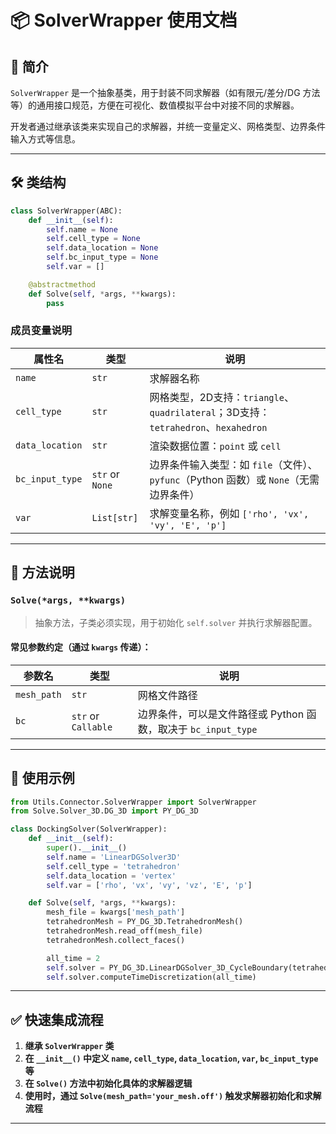 
# 📦 SolverWrapper 使用文档

## 🧩 简介

`SolverWrapper` 是一个抽象基类，用于封装不同求解器（如有限元/差分/DG 方法等）的通用接口规范，方便在可视化、数值模拟平台中对接不同的求解器。

开发者通过继承该类来实现自己的求解器，并统一变量定义、网格类型、边界条件输入方式等信息。

---

## 🛠️ 类结构

```python
class SolverWrapper(ABC):
    def __init__(self):
        self.name = None
        self.cell_type = None
        self.data_location = None
        self.bc_input_type = None
        self.var = []

    @abstractmethod
    def Solve(self, *args, **kwargs):
        pass
```

### 成员变量说明

| 属性名            | 类型       | 说明 |
|------------------|------------|------|
| `name`           | `str`      | 求解器名称 |
| `cell_type`      | `str`      | 网格类型，2D支持：`triangle`、`quadrilateral`；3D支持：`tetrahedron`、`hexahedron` |
| `data_location`  | `str`      | 渲染数据位置：`point` 或 `cell` |
| `bc_input_type`  | `str` or `None` | 边界条件输入类型：如 `file`（文件）、`pyfunc`（Python 函数）或 `None`（无需边界条件） |
| `var`            | `List[str]`| 求解变量名称，例如 `['rho', 'vx', 'vy', 'E', 'p']` |

---

## 🔧 方法说明

### `Solve(*args, **kwargs)`

> 抽象方法，子类必须实现，用于初始化 `self.solver` 并执行求解器配置。

#### 常见参数约定（通过 `kwargs` 传递）：

| 参数名         | 类型       | 说明 |
|----------------|------------|------|
| `mesh_path`    | `str`      | 网格文件路径 |
| `bc`           | `str` or `Callable` | 边界条件，可以是文件路径或 Python 函数，取决于 `bc_input_type` |

---

## 🧪 使用示例

```python
from Utils.Connector.SolverWrapper import SolverWrapper
from Solve.Solver_3D.DG_3D import PY_DG_3D

class DockingSolver(SolverWrapper):
    def __init__(self):
        super().__init__()
        self.name = 'LinearDGSolver3D'
        self.cell_type = 'tetrahedron'
        self.data_location = 'vertex'
        self.var = ['rho', 'vx', 'vy', 'vz', 'E', 'p']

    def Solve(self, *args, **kwargs):
        mesh_file = kwargs['mesh_path']
        tetrahedronMesh = PY_DG_3D.TetrahedronMesh()
        tetrahedronMesh.read_off(mesh_file)
        tetrahedronMesh.collect_faces()

        all_time = 2
        self.solver = PY_DG_3D.LinearDGSolver_3D_CycleBoundary(tetrahedronMesh)
        self.solver.computeTimeDiscretization(all_time)
```

---

## ✅ 快速集成流程

1. **继承 `SolverWrapper` 类**
2. **在 `__init__()` 中定义 `name`, `cell_type`, `data_location`, `var`, `bc_input_type` 等**
3. **在 `Solve()` 方法中初始化具体的求解器逻辑**
4. **使用时，通过 `Solve(mesh_path='your_mesh.off')` 触发求解器初始化和求解流程**

---
